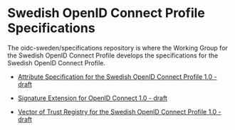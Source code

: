 # Swedish OpenID Connect Profile Specifications

The oidc-sweden/specifications repository is where the Working Group for the Swedish OpenID Connect Profile develops the specifications for the Swedish OpenID Connect Profile.


* [Attribute Specification for the Swedish OpenID Connect Profile 1.0 - draft](swedish-oidc-attribute-specification.md)

* [Signature Extension for OpenID Connect 1.0 - draft](oidc-signature-extension.md)

* [Vector of Trust Registry for the Swedish OpenID Connect Profile 1.0 - draft](swedish-oidc-vector-of-trust.md)



